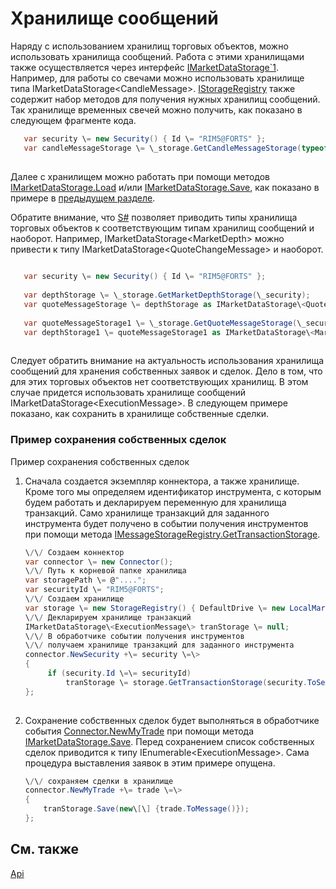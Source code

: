 # Хранилище сообщений

Наряду с использованием хранилищ торговых объектов, можно использовать хранилища сообщений. Работа с этими хранилищами также осуществляется через интерфейс [IMarketDataStorage\`1](../api/StockSharp.Algo.Storages.IMarketDataStorage`1.html). Например, для работы со свечами можно использовать хранилище типа IMarketDataStorage\<CandleMessage\>. [IStorageRegistry](../api/StockSharp.Algo.Storages.IStorageRegistry.html) также содержит набор методов для получения нужных хранилищ сообщений. Так хранилище временных свечей можно получить, как показано в следующем фрагменте кода. 

```cs
   var security \= new Security() { Id \= "RIM5@FORTS" };
   var candleMessageStorage \= \_storage.GetCandleMessageStorage(typeof(TimeFrameCandleMessage), security, TimeSpan.FromMinutes(1));
	
```

Далее с хранилищем можно работать при помощи методов [IMarketDataStorage.Load](../api/StockSharp.Algo.Storages.IMarketDataStorage.Load.html) и\/или [IMarketDataStorage.Save](../api/StockSharp.Algo.Storages.IMarketDataStorage.Save.html), как показано в примере в [предыдущем разделе](StoragesApi.md). 

Обратите внимание, что [S\#](StockSharpAbout.md) позволяет приводить типы хранилища торговых объектов к соответствующим типам хранилищ сообщений и наоборот. Например, IMarketDataStorage\<MarketDepth\> можно привести к типу IMarketDataStorage\<QuoteChangeMessage\> и наоборот. 

```cs
	
   var security \= new Security() { Id \= "RIM5@FORTS" };
   
   var depthStorage \= \_storage.GetMarketDepthStorage(\_security);
   var quoteMessageStorage \= depthStorage as IMarketDataStorage\<QuoteChangeMessage\>;
   
   var quoteMessageStorage1 \= \_storage.GetQuoteMessageStorage(\_security);
   var depthStorage1 \= quoteMessageStorage1 as IMarketDataStorage\<MarketDepth\>;
	
```

Следует обратить внимание на актуальность использования хранилища сообщений для хранения собственных заявок и сделок. Дело в том, что для этих торговых объектов нет соответствующих хранилищ. В этом случае придется использовать хранилище сообщений IMarketDataStorage\<ExecutionMessage\>. В следующем примере показано, как сохранить в хранилище собственные сделки. 

### Пример сохранения собственных сделок

Пример сохранения собственных сделок

1. Сначала создается экземпляр коннектора, а также хранилище. Кроме того мы определяем идентификатор инструмента, с которым будем работать и декларируем переменную для хранилища транзакций. Само хранилище транзакций для заданного инструмента будет получено в событии получения инструментов при помощи метода [IMessageStorageRegistry.GetTransactionStorage](../api/StockSharp.Algo.Storages.IMessageStorageRegistry.GetTransactionStorage.html). 

   ```cs
   \/\/ Создаем коннектор
   var connector \= new Connector();
   \/\/ Путь к корневой папке хранилища
   var storagePath \= @"....";
   var securityId \= "RIM5@FORTS";
   \/\/ Создаем хранилище
   var storage \= new StorageRegistry() { DefaultDrive \= new LocalMarketDataDrive(storagePath) };
   \/\/ Декларируем хранилище транзакций
   IMarketDataStorage\<ExecutionMessage\> tranStorage \= null;
   \/\/ В обработчике событии получения инструментов
   \/\/ получаем хранилище транзакций для заданного инструмента
   connector.NewSecurity +\= security \=\>
   {
   		if (security.Id \=\= securityId)
   			tranStorage \= storage.GetTransactionStorage(security.ToSecurityId());
   };
    
   ```
2. Сохранение собственных сделок будет выполняться в обработчике события [Connector.NewMyTrade](../api/StockSharp.Algo.Connector.NewMyTrade.html) при помощи метода [IMarketDataStorage.Save](../api/StockSharp.Algo.Storages.IMarketDataStorage.Save.html). Перед сохранением список собственных сделок приводится к типу IEnumerable\<ExecutionMessage\>. Сама процедура выставления заявок в этим примере опущена. 

   ```cs
   \/\/ сохраняем сделки в хранилище
   connector.NewMyTrade +\= trade \=\>
   {
       tranStorage.Save(new\[\] {trade.ToMessage()});
   };
   ```

## См. также

[Api](StoragesApi.md)
